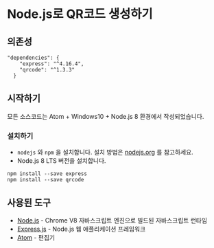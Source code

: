 # Node.js로 QR코드 생성하기

## 의존성

```
"dependencies": {
    "express": "^4.16.4",
    "qrcode": "^1.3.3"
  }
```

## 시작하기

모든 소스코드는 Atom + Windows10 + Node.js 8 환경에서 작성되었습니다.

### 설치하기

- `nodejs` 와 `npm` 을 설치합니다. 설치 방법은 [nodejs.org](https://nodejs.org/) 를 참고하세요.
- Node.js 8 LTS 버전을 설치합니다.

```
npm install --save express
npm install --save qrcode
```

## 사용된 도구

- [Node.js](https://nodejs.org/ko/) - Chrome V8 자바스크립트 엔진으로 빌드된 자바스크립트 런타임
- [Express.js](http://expressjs.com/ko/) - Node.js 웹 애플리케이션 프레임워크
- [Atom](https://atom.io/) - 편집기